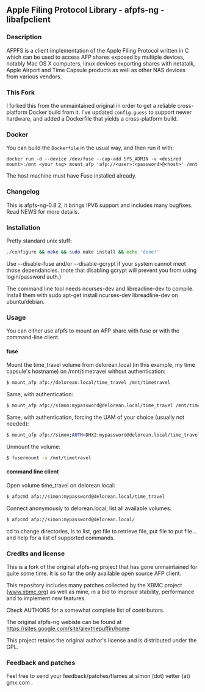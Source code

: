 ## Apple Filing Protocol Library - afpfs-ng - libafpclient

### Description

AFPFS is a client implementation of the Apple Filing Protocol written in C which
can be used to access AFP shares exposed by multiple devices, notably Mac OS X
computers, linux devices exporting shares with netatalk, Apple Airport and 
Time Capsule products as well as other NAS devices from various vendors.

### This Fork

I forked this from the unmaintained original in order to get a reliable
cross-platform Docker build from it. I've updated `config.guess` to support newer
hardware, and added a Dockerfile that yields a cross-platform build. 

### Docker

You can build the `Dockerfile` in the usual way, and then run it with:

```
docker run -d --device /dev/fuse --cap-add SYS_ADMIN -v <desired mount>:/mnt <your tag> mount_afp 'afp://<user>:<password>@<host>' /mnt
```

The host machine must have Fuse installed already. 

### Changelog

This is afpfs-ng-0.8.2, it brings IPV6 support and includes many bugfixes.
Read NEWS for more details.


### Installation

Pretty standard unix stuff:
```bash
./configure && make && sudo make install && echo 'done!'
```

Use --disable-fuse and/or --disable-gcrypt if your system cannot meet those dependancies.
(note that disabling gcrypt will prevent you from using login/password auth.)

The command line tool needs ncurses-dev and libreadline-dev to compile. Install them
with sudo apt-get install ncurses-dev libreadline-dev on ubuntu/debian.

### Usage

You can either use afpfs to mount an AFP share with fuse or with the command-line client.

#### fuse

Mount the time_travel volume from delorean.local (in this example, my time capsule's hostname)
on /mnt/timetravel without authentication:

```bash
$ mount_afp afp://delorean.local/time_travel /mnt/timetravel
```

Same, with authentication:

```bash
$ mount_afp afp://simon:mypassword@delorean.local/time_travel /mnt/timetravel
```

Same, with authentication, forcing the UAM of your choice (usually not needed):

```bash
$ mount_afp afp://simon;AUTH=DHX2:mypassword@delorean.local/time_travel /mnt/timetravel
```

Unmount the volume:

```bash
$ fusermount -u /mnt/timetravel
```

#### command line client

Open volume time_travel on delorean.local:

```bash
$ afpcmd afp://simon:mypassword@delorean.local/time_travel
```

Connect anonymously to delorean.local, list all available volumes:

```bash
$ afpcmd afp://simon:mypassword@delorean.local/
```

cd to change directories, ls to list, get file to retrieve file, put file to put file...
and help for a list of supported commands.


### Credits and license

This is a fork of the original afpfs-ng project that has gone unmaintained
for quite some time. It is so far the only available open source AFP client.

This repository includes many patches collected by the XBMC project
(www.xbmc.org) as well as mine, in a bid to improve stability, performance and
to implement new features.

Check AUTHORS for a somewhat complete list of contributors.

The original afpfs-ng webiste can be found at https://sites.google.com/site/alexthepuffin/home

This project retains the original author's license and is distributed under the GPL.


### Feedback and patches

Feel free to send your feedback/patches/flames at simon (dot) vetter (at) gmx.com .

